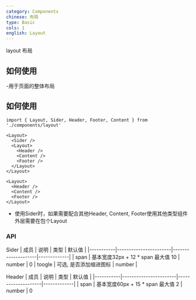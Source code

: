 ```yaml
---
category: Components
chinese: 布局
type: Basic
cols: 1
english: Layout
---
```


layout 布局

## 如何使用

-用于页面的整体布局

## 如何使用
```
import { Layout, Sider, Header, Footer, Content } from './components/layout'

<Layout>
  <Sider />
  <Layout>
    <Header />
    <Content />
    <Footer />
  </Layout>
</Layout>

<Layout>
  <Header />
  <Content />
  <Footer />
</Layout>

```
- 使用Sider时，如果需要配合其他Header, Content, Footer使用其他类型组件外层需要在包个Layout

### API

Sider
| 成员       | 说明                   | 类型               | 默认值       |
|-----------|-----------------------|--------------------|-------------|
| span      | 基本宽度32px + 12 * span 最大值 10  | number  | 0
| toogle    | 可选, 是否添加缩进图标    | number             |

Header
| 成员       | 说明                   | 类型               | 默认值       |
|-----------|-----------------------|--------------------|-------------|
| span      | 基本宽度60px + 15 * span 最大值 2 | number   | 0
